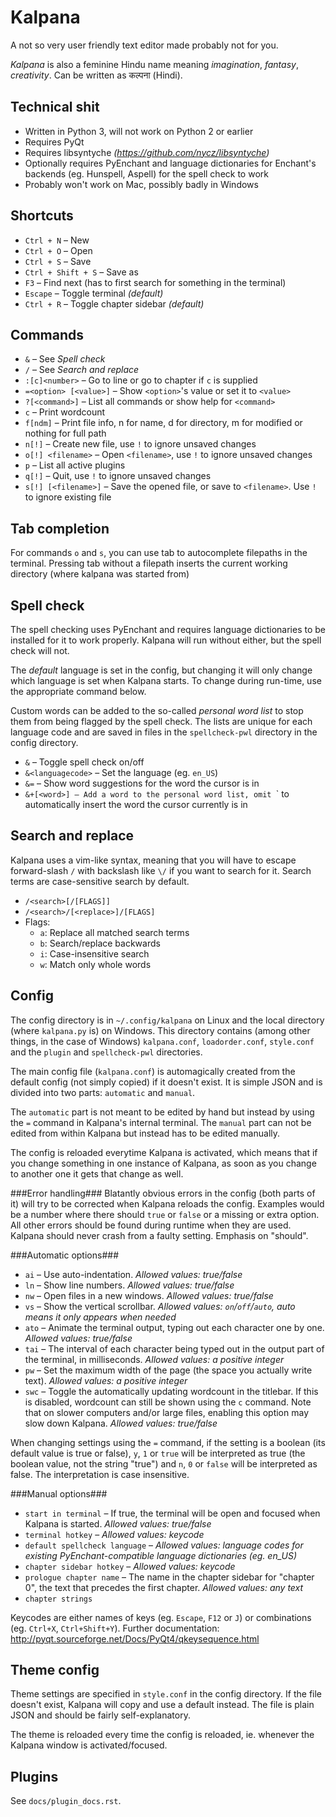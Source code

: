 ﻿Kalpana
=======

A not so very user friendly text editor made probably not for you.

*Kalpana* is also a feminine Hindu name meaning *imagination*, *fantasy*, *creativity*. Can be written as  कल्पना (Hindi).


Technical shit
--------------
* Written in Python 3, will not work on Python 2 or earlier
* Requires PyQt
* Requires libsyntyche *(https://github.com/nycz/libsyntyche)*
* Optionally requires PyEnchant and language dictionaries for Enchant's backends (eg. Hunspell, Aspell) for the spell check to work
* Probably won't work on Mac, possibly badly in Windows


Shortcuts
-------------------
* `Ctrl + N` – New
* `Ctrl + O` – Open
* `Ctrl + S` – Save
* `Ctrl + Shift + S` – Save as
* `F3` – Find next (has to first search for something in the terminal)
* `Escape` – Toggle terminal *(default)*
* `Ctrl + R` – Toggle chapter sidebar *(default)*


Commands
--------
* `&` – See *Spell check*
* `/` – See *Search and replace*
* `:[c]<number>` – Go to line or go to chapter if `c` is supplied
* `=<option> [<value>]` – Show `<option>`'s value or set it to `<value>`
* `?[<command>]` – List all commands or show help for `<command>`
* `c` – Print wordcount
* `f[ndm]` – Print file info, n for name, d for directory, m for modified or nothing for full path
* `n[!]` – Create new file, use `!` to ignore unsaved changes
* `o[!] <filename>` – Open `<filename>`, use `!` to ignore unsaved changes
* `p` – List all active plugins
* `q[!]` – Quit, use `!` to ignore unsaved changes
* `s[!] [<filename>]` – Save the opened file, or save to `<filename>`. Use `!` to ignore existing file


Tab completion
--------------
For commands `o` and `s`, you can use tab to autocomplete filepaths in the terminal. Pressing tab without a filepath inserts the current working directory (where kalpana was started from)


Spell check
-----------
The spell checking uses PyEnchant and requires language dictionaries to be installed for it to work properly. Kalpana will run without either, but the spell check will not.

The *default* language is set in the config, but changing it will only change which language is set when Kalpana starts. To change during run-time, use the appropriate command below.

Custom words can be added to the so-called *personal word list* to stop them from being flagged by the spell check. The lists are unique for each language code and are saved in files in the `spellcheck-pwl` directory in the config directory.

* `&` – Toggle spell check on/off
* `&<languagecode>` – Set the language (eg. `en_US`)
* `&=` – Show word suggestions for the word the cursor is in
* `&+[<word>] – Add a word to the personal word list, omit `<word>` to automatically insert the word the cursor currently is in


Search and replace
------------------
Kalpana uses a vim-like syntax, meaning that you will have to escape forward-slash `/` with backslash like `\/` if you want to search for it. Search terms are case-sensitive search by default.

* `/<search>[/[FLAGS]]`
* `/<search>/[<replace>]/[FLAGS]`
* Flags:
    * `a`: Replace all matched search terms
    * `b`: Search/replace backwards
    * `i`: Case-insensitive search
    * `w`: Match only whole words


Config
------
The config directory is in `~/.config/kalpana` on Linux and the local directory (where `kalpana.py` is) on Windows. This directory contains (among other things, in the case of Windows) `kalpana.conf`, `loadorder.conf`, `style.conf` and the `plugin` and `spellcheck-pwl` directories.

The main config file (`kalpana.conf`) is automagically created from the default config (not simply copied) if it doesn't exist. It is simple JSON and is divided into two parts: `automatic` and `manual`.

The `automatic` part is not meant to be edited by hand but instead by using the `=` command in Kalpana's internal terminal. The `manual` part can not be edited from within Kalpana but instead has to be edited manually.

The config is reloaded everytime Kalpana is activated, which means that if you change something in one instance of Kalpana, as soon as you change to another one it gets that change as well.

###Error handling###
Blatantly obvious errors in the config (both parts of it) will try to be corrected when Kalpana reloads the config. Examples would be a number where there should `true` or `false` or a missing or extra option. All other errors should be found during runtime when they are used. Kalpana should never crash from a faulty setting. Emphasis on "should".

###Automatic options###
* `ai` – Use auto-indentation. *Allowed values: true/false*
* `ln` – Show line numbers. *Allowed values: true/false*
* `nw` – Open files in a new windows. *Allowed values: true/false*
* `vs` – Show the vertical scrollbar. *Allowed values: `on`/`off`/`auto`, auto means it only appears when needed*
* `ato` – Animate the terminal output, typing out each character one by one. *Allowed values: true/false*
* `tai` – The interval of each character being typed out in the output part of the terminal, in milliseconds. *Allowed values: a positive integer*
* `pw` – Set the maximum width of the page (the space you actually write text). *Allowed values: a positive integer*
* `swc` – Toggle the automatically updating wordcount in the titlebar. If this is disabled, wordcount can still be shown using the `c` command. Note that on slower computers and/or large files, enabling this option may slow down Kalpana. *Allowed values: true/false*

When changing settings using the `=` command, if the setting is a boolean (its default value is true or false), `y`, `1` or `true` will be interpreted as true (the boolean value, not the string "true") and  `n`, `0` or `false` will be interpreted as false. The interpretation is case insensitive.

###Manual options###
* `start in terminal` – If true, the terminal will be open and focused when Kalpana is started. *Allowed values: true/false*
* `terminal hotkey` – *Allowed values: keycode*
* `default spellcheck language` – *Allowed values: language codes for existing PyEnchant-compatible language dictionaries (eg. en_US)*
* `chapter sidebar hotkey` – *Allowed values: keycode*
* `prologue chapter name` – The name in the chapter sidebar for "chapter 0", the text that precedes the first chapter. *Allowed values: any text*
* `chapter strings`

Keycodes are either names of keys (eg. `Escape`, `F12` or `J`) or combinations (eg. `Ctrl+X`, `Ctrl+Shift+Y`). Further documentation: http://pyqt.sourceforge.net/Docs/PyQt4/qkeysequence.html


Theme config
------------
Theme settings are specified in `style.conf` in the config directory. If the file doesn't exist, Kalpana will copy and use a default instead. The file is plain JSON and should be fairly self-explanatory.

The theme is reloaded every time the config is reloaded, ie. whenever the Kalpana window is activated/focused.


Plugins
-------
See `docs/plugin_docs.rst`.
